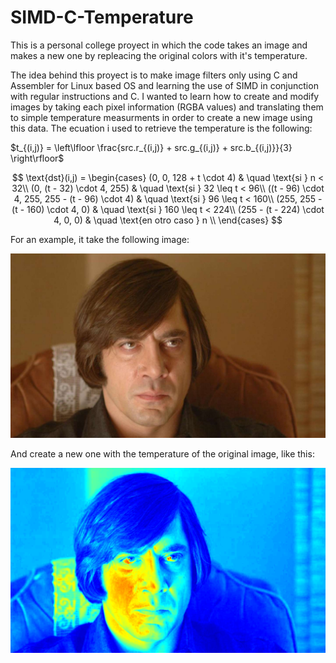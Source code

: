 <script async src="https://cdnjs.cloudflare.com/ajax/libs/mathjax/2.7.7/MathJax.js?config=TeX-MML-AM_CHTML"></script>


# SIMD-C-Temperature
This is a personal college proyect in which the code takes an image and makes a new one by repleacing the original colors with it's temperature.

The idea behind this proyect is to make image filters only using C and Assembler for Linux based OS and learning the use of SIMD in conjunction with regular instructions and C.
I wanted to learn how to create and modify images by taking each pixel information (RGBA values) and translating them to simple temperature measurments in order to create a new image using this data.
The ecuation i used to retrieve the temperature is the following:

$t_{(i,j)} = \left\lfloor \frac{src.r_{(i,j)} + src.g_{(i,j)} + src.b_{(i,j)}}{3} \right\rfloor$

$$
\text{dst}(i,j) =
  \begin{cases}
    (0, 0, 128 + t \cdot 4)       & \quad \text{si } n < 32\\
    (0, (t - 32) \cdot 4, 255)      & \quad \text{si } 32 \leq t < 96\\
    ((t - 96) \cdot 4, 255, 255 - (t - 96) \cdot 4)       & \quad \text{si } 96 \leq t < 160\\
    (255, 255 - (t - 160) \cdot 4, 0)       & \quad \text{si } 160 \leq t < 224\\
    (255 - (t - 224) \cdot 4, 0, 0)       & \quad \text{en otro caso } n \\
  \end{cases}
$$


For an example, it take the following image:

![alt text](https://github.com/Mati-S/SIMD-C-Temperature/blob/main/src/img/NoCountryForOldMen.1024x600.bmp?raw=true)

And create a new one with the temperature of the original image, like this:

![alt text](https://github.com/Mati-S/SIMD-C-Temperature/blob/main/src/tests/data/resultados_nuestros/NoCountryForOldMen.1024x600.bmp.temperature.ASM.bmp?raw=true)

